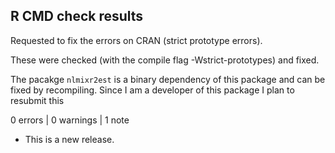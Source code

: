 ## R CMD check results

Requested to fix the errors on CRAN (strict prototype errors).

These were checked (with the compile flag -Wstrict-prototypes) and fixed.

The pacakge `nlmixr2est` is a binary dependency of this package and
can be fixed by recompiling.  Since I am a developer of this package I plan to resubmit this 

0 errors | 0 warnings | 1 note

* This is a new release.
